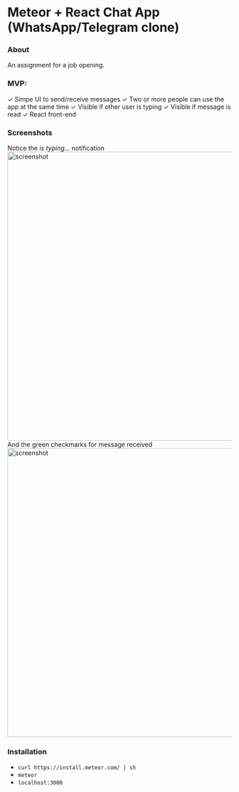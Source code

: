 # Meteor + React Chat App (WhatsApp/Telegram clone)

### About
An assignment for a job opening.  

### MVP:
✓ Simpe UI to send/receive messages
✓ Two or more people can use the app at the same time
✓ Visible if other user is typing
✓ Visible if message is read
✓ React front-end

### Screenshots
Notice the *is typing...* notification  
<img src="https://github.com/stofstik/meteor-chat-app/blob/master/screenshot1.png" alt="screenshot" width="650px"/>  
And the green checkmarks for message received  
<img src="https://github.com/stofstik/meteor-chat-app/blob/master/screenshot2.png" alt="screenshot" width="650px"/>  

### Installation
- `curl https://install.meteor.com/ | sh`
- `meteor`
- `localhost:3000`
